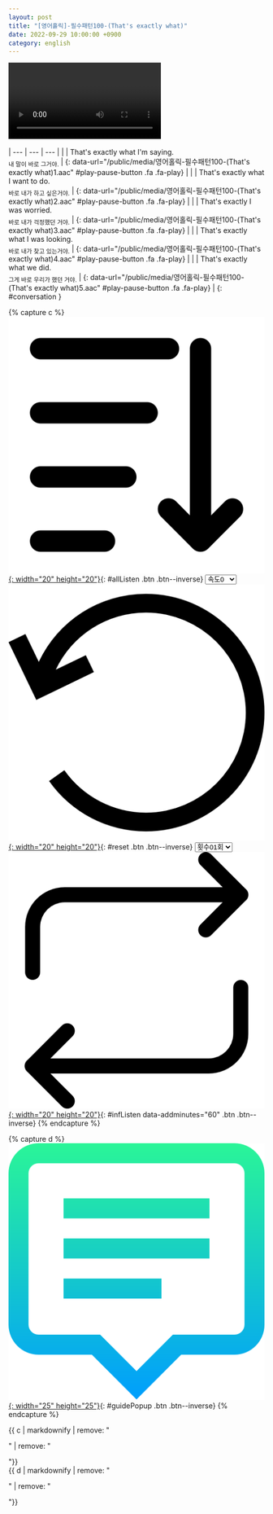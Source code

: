 ```yaml
---
layout: post
title: "[영어홀릭]-필수패턴100-(That's exactly what)"
date: 2022-09-29 10:00:00 +0900
category: english
---
```


<div class="video-container">
    <video id="player" class="video-js vjs-default-skin vjs-big-play-centered" data-json="/public/json/영어홀릭-필수패턴100-(That's exactly what).json"></video>
</div>

| --- | --- | --- |
| | That's exactly what I'm saying.<br /><sub>내 말이 바로 그거야.</sub> | [](#){: data-url="/public/media/영어홀릭-필수패턴100-(That's exactly what)1.aac" #play-pause-button .fa .fa-play} |
| | That's exactly what I want to do.<br /><sub>바로 내가 하고 싶은거야.</sub> | [](#){: data-url="/public/media/영어홀릭-필수패턴100-(That's exactly what)2.aac" #play-pause-button .fa .fa-play} |
| | That's exactly I was worried.<br /><sub>바로 내가 걱정했던 거야.</sub> | [](#){: data-url="/public/media/영어홀릭-필수패턴100-(That's exactly what)3.aac" #play-pause-button .fa .fa-play} |
| | That's exactly what I was looking.<br /><sub>바로 내가 찾고 있는거야.</sub> | [](#){: data-url="/public/media/영어홀릭-필수패턴100-(That's exactly what)4.aac" #play-pause-button .fa .fa-play} |
| | That's exactly what we did.<br /><sub>그게 바로 우리가 했던 거야.</sub> | [](#){: data-url="/public/media/영어홀릭-필수패턴100-(That's exactly what)5.aac" #play-pause-button .fa .fa-play} |
{: #conversation }

{% capture c %}
  [![](/public/icon/sorting-order-button.png){: width="20" height="20"}](#){: #allListen .btn .btn--inverse}
  <select id="playbackspeed">
    <option value="2.0">속도+2</option>
    <option value="1.5">속도+1</option>
    <option value="1.0" selected>속도0</option>
    <option value="0.75">속도-1</option>
    <option value="0.5">속도-2</option>
  </select>
  [![](/public/icon/reset-button.png){: width="20" height="20"}](#){: #reset .btn .btn--inverse}
  <select id="ringsToPlay">
    <option value="1">횟수01회</option>
    <option value="2">횟수02회</option>
    <option value="3">횟수03회</option>
    <option value="4">횟수04회</option>
    <option value="5">횟수05회</option>
    <option value="7">횟수07회</option>
    <option value="10">횟수10회</option>
  </select>
  [![](/public/icon/repeat-button.png){: width="20" height="20"}](#){: #infListen data-addminutes="60" .btn .btn--inverse}
{% endcapture %}

{% capture d %}
[![](/public/icon/open-popup-button.png){: width="25" height="25"}](#){: #guidePopup .btn .btn--inverse}
{% endcapture %}

<div class="bottom-bar">
  <div class="bottom-bar1"></div>
  <div class="bottom-bar2">{{ c | markdownify | remove: "<p>" | remove: "</p>"}}</div>
  <div class="bottom-bar3">{{ d | markdownify | remove: "<p>" | remove: "</p>"}}</div>
</div>